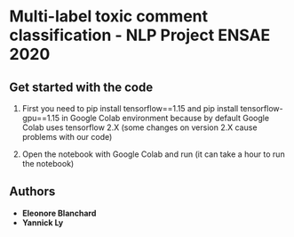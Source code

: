 # Multi-label toxic comment classification - NLP Project ENSAE 2020 

## Get started with the code

1. First you need to pip install tensorflow==1.15 and pip install tensorflow-gpu==1.15 in Google Colab environment because by default Google Colab uses tensorflow 2.X (some changes on version 2.X cause problems with our code)

2. Open the notebook with Google Colab and run (it can take a hour to run the notebook)

## Authors

* **Eleonore Blanchard**
* **Yannick Ly**


 